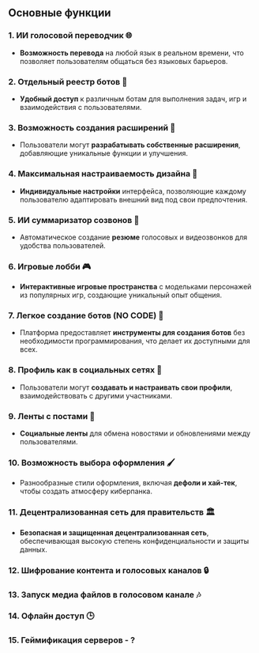 
## Основные функции

### 1. ИИ голосовой переводчик 🌐
- **Возможность перевода** на любой язык в реальном времени, что позволяет пользователям общаться без языковых барьеров.

### 2. Отдельный реестр ботов 🤖
- **Удобный доступ** к различным ботам для выполнения задач, игр и взаимодействия с пользователями.

### 3. Возможность создания расширений 🔧
- Пользователи могут **разрабатывать собственные расширения**, добавляющие уникальные функции и улучшения.

### 4. Максимальная настраиваемость дизайна 🎨
- **Индивидуальные настройки** интерфейса, позволяющие каждому пользователю адаптировать внешний вид под свои предпочтения.

### 5. ИИ суммаризатор созвонов 📝
- Автоматическое создание **резюме** голосовых и видеозвонков для удобства пользователей.

### 6. Игровые лобби 🎮
- **Интерактивные игровые пространства** с модельками персонажей из популярных игр, создающие уникальный опыт общения.

### 7. Легкое создание ботов (NO CODE) 🔄
- Платформа предоставляет **инструменты для создания ботов** без необходимости программирования, что делает их доступными для всех.

### 8. Профиль как в социальных сетях 👤
- Пользователи могут **создавать и настраивать свои профили**, взаимодействовать с другими участниками.

### 9. Ленты с постами 📰
- **Социальные ленты** для обмена новостями и обновлениями между пользователями.

### 10. Возможность выбора оформления 🖌️
- Разнообразные стили оформления, включая **дефоли и хай-тек**, чтобы создать атмосферу киберпанка.

### 11. Децентрализованная сеть для правительств 🏛️
- **Безопасная и защищенная децентрализованная сеть**, обеспечивающая высокую степень конфиденциальности и защиты данных.

### 12. Шифрование контента и голосовых каналов 🔒

### 13. Запуск медиа файлов в голосовом канале 🎶

### 14. Офлайн доступ 🕒

### 15. Геймификация серверов - ?
